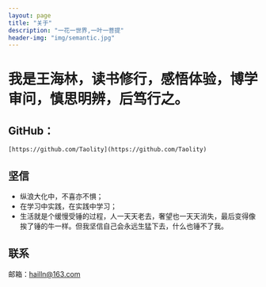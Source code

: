 ```yaml
---
layout: page
title: "关于"
description: "一花一世界,一叶一菩提"
header-img: "img/semantic.jpg"
---
```





# 我是王海林，读书修行，感悟体验，博学审问，慎思明辨，后笃行之。



##  GitHub：
    
    [https://github.com/Taolity](https://github.com/Taolity)
    


## 坚信

* 纵浪大化中，不喜亦不惧；
* 在学习中实践，在实践中学习；
* 生活就是个缓慢受锤的过程，人一天天老去，奢望也一天天消失，最后变得像挨了锤的牛一样。但我坚信自己会永远生猛下去，什么也锤不了我。



## 联系

邮箱：hailln@163.com


